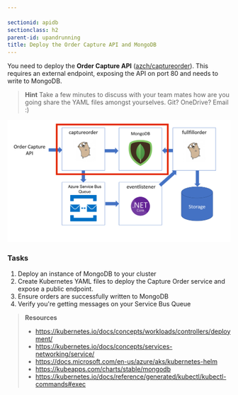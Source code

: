 ```yaml
---

sectionid: apidb
sectionclass: h2
parent-id: upandrunning
title: Deploy the Order Capture API and MongoDB
---
```


You need to deploy the **Order Capture API** ([azch/captureorder](https://hub.docker.com/r/azch/captureorder/)). This requires an external endpoint, exposing the API on port 80 and needs to write to MongoDB.

> **Hint** Take a few minutes to discuss with your team mates how are you going share the YAML files amongst yourselves. Git? OneDrive? Email :)

![Application components](media/captureorder.png)

### Tasks

1. Deploy an instance of MongoDB to your cluster
1. Create Kubernetes YAML files to deploy the Capture Order service and expose a public endpoint.
1. Ensure orders are successfully written to MongoDB
1. Verify you're getting messages on your Service Bus Queue

> **Resources**
> * <https://kubernetes.io/docs/concepts/workloads/controllers/deployment/>
> * <https://kubernetes.io/docs/concepts/services-networking/service/>
> * <https://docs.microsoft.com/en-us/azure/aks/kubernetes-helm>
> * <https://kubeapps.com/charts/stable/mongodb>
> * <https://kubernetes.io/docs/reference/generated/kubectl/kubectl-commands#exec>
